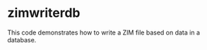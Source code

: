 zimwriterdb
===========

This code demonstrates how to write a ZIM file based on data in a database.
